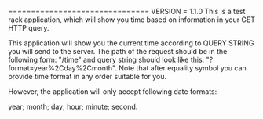 =============================== VERSION = 1.1.0
This is a test rack application, which will show you time based on information in your GET HTTP query.

This application will show you the current time according to QUERY STRING you will send to the server. The path of the request should be in the following form: "/time" and query string should look like this: "?format=year%2Cday%2Cmonth". Note that after equality symbol you can provide time format in any order suitable for you.

However, the application will only accept following date formats:

year;
month;
day;
hour;
minute;
second.